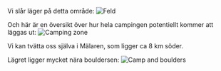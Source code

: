 Vi slår läger på detta område:
![Feld](/wp-content/uploads/2015/09/meadow.jpg)

Och här är en översikt över hur hela campingen potentiellt kommer att läggas ut:
![Camping zone](/wp-content/uploads/2015/03/Detailed-camping-zone.jpg)

Vi kan tvätta oss själva i Mälaren, som ligger ca 8 km söder.

Lägret ligger mycket nära bouldersen:
![Camp and boulders](/wp-content/uploads/2015/03/camp-and-boulder-area.png)